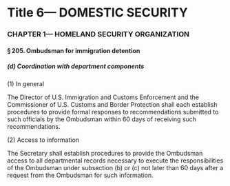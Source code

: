 
# Title 6— DOMESTIC SECURITY
### CHAPTER 1— HOMELAND SECURITY ORGANIZATION
#### § 205. Ombudsman for immigration detention
##### (d) Coordination with department components

(1) In general

The Director of U.S. Immigration and Customs Enforcement and the Commissioner of U.S. Customs and Border Protection shall each establish procedures to provide formal responses to recommendations submitted to such officials by the Ombudsman within 60 days of receiving such recommendations.

(2) Access to information

The Secretary shall establish procedures to provide the Ombudsman access to all departmental records necessary to execute the responsibilities of the Ombudsman under subsection (b) or (c) not later than 60 days after a request from the Ombudsman for such information.
